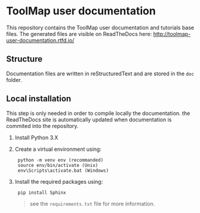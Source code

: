 # ToolMap user documentation

This repository contains the ToolMap user documentation and tutorials base files. The generated files are visible on ReadTheDocs here: http://toolmap-user-documentation.rtfd.io/

## Structure

Documentation files are written in reStructuredText and are stored in the `doc` folder.

## Local installation

This step is only needed in order to compile locally the documentation. the ReadTheDocs site is automatically updated when documentation is commited into the repository.

1. Install Python 3.X

2. Create a virtual environment using:

	    python -m venv env (recommanded)
	    source env/bin/activate (Unix)
	    env\Scripts\activate.bat (Windows)

3. Install the required packages using:

        pip install Sphinx

    > see the `requirements.txt` file for more information.
